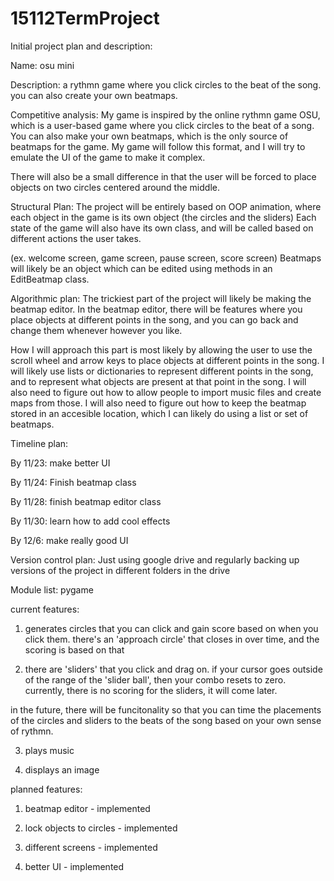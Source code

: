 # 15112TermProject

Initial project plan and description:

Name: osu mini 

Description: a rythmn game where you click circles to the beat of the song. you can also create your own beatmaps.

Competitive analysis: 
My game is inspired by the online rythmn game OSU, which is a user-based game where you click circles to the beat of a song.
You can also make your own beatmaps, which is the only source of beatmaps for the game. My game will follow this format,
and I will try to emulate the UI of the game to make it complex. 

There will also be a small difference in that the user will be forced to place objects on two circles centered around the middle.

Structural Plan:
The project will be entirely based on OOP animation, where each object in the game is its own object (the circles and the sliders)
Each state of the game will also have its own class, and will be called based on different actions the user takes. 

(ex. welcome screen, game screen, pause screen, score screen)
Beatmaps will likely be an object which can be edited using methods in an EditBeatmap class.


Algorithmic plan:
The trickiest part of the project will likely be making the beatmap editor. In the beatmap editor, there will be features where
you place objects at different points in the song, and you can go back and change them whenever however you like.

How I will approach this part is most likely by allowing the user to use the scroll wheel and arrow keys to place objects at 
different points in the song. I will likely use lists or dictionaries to represent different points in the song,
and to represent what objects are present at that point in the song. I will also need to figure out how to allow people to 
import music files and create maps from those. I will also need to figure out how to keep the beatmap stored in an accesible 
location, which I can likely do using a list or set of beatmaps.

Timeline plan:

By 11/23: make better UI

By 11/24: Finish beatmap class

By 11/28: finish beatmap editor class

By 11/30: learn how to add cool effects

By 12/6: make really good UI


Version control plan:
Just using google drive and regularly backing up versions of the project in different folders in the drive

Module list:
pygame


current features:
1. generates circles that you can click and gain score based on when you click them.
there's an 'approach circle' that closes in over time, and the scoring is based on that


2. there are 'sliders' that you click and drag on. if your cursor goes outside of the 
range of the 'slider ball', then your combo resets to zero. currently, there is no
scoring for the sliders, it will come later.

in the future, there will be funcitonality so that you can time the placements 
of the circles and sliders to the beats of the song based on your own sense of rythmn.

3. plays music

4. displays an image


planned features:
1. beatmap editor - implemented

2. lock objects to circles - implemented

3. different screens - implemented

4. better UI - implemented
